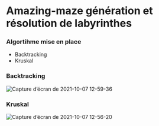 # Amazing-maze génération et résolution de labyrinthes

 ### Algortihme mise en place 
 - Backtracking
 - Kruskal 

### Backtracking

![Capture d’écran de 2021-10-07 12-59-36](https://user-images.githubusercontent.com/71874403/136371824-f79476d0-44d1-4a43-8f79-bd3efedb71ec.png)


### Kruskal

![Capture d’écran de 2021-10-07 12-56-20](https://user-images.githubusercontent.com/71874403/136371978-ef302dd8-79bd-485e-be22-c1f1cdcfacf8.png)
